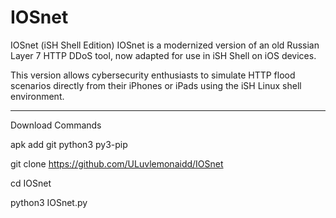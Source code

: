 # IOSnet
IOSnet (iSH Shell Edition)
IOSnet is a modernized version of an old Russian Layer 7 HTTP DDoS tool, now adapted for use in iSH Shell on iOS devices.

This version allows cybersecurity enthusiasts to simulate HTTP flood scenarios directly from their iPhones or iPads using the iSH Linux shell environment.

---

Download Commands

apk add git python3 py3-pip

git clone https://github.com/ULuvlemonaidd/IOSnet

cd IOSnet

python3 IOSnet.py
